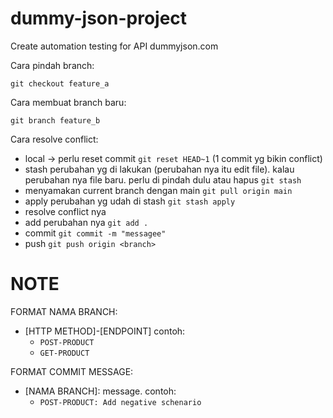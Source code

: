 # dummy-json-project
Create automation testing for API dummyjson.com


Cara pindah branch:
```
git checkout feature_a
```

Cara membuat branch baru:
```
git branch feature_b
```


Cara resolve conflict:

- local -> perlu reset commit
  `git reset HEAD~1` (1 commit yg bikin conflict)
- stash perubahan yg di lakukan (perubahan nya itu edit file). kalau perubahan nya file baru. perlu di pindah dulu atau hapus
  `git stash`
- menyamakan current branch dengan main
  `git pull origin main`
- apply perubahan yg udah di stash
  `git stash apply`
- resolve conflict nya
- add perubahan nya
  `git add .`
- commit
  `git commit -m "messagee"`
- push
  `git push origin <branch>`

# NOTE
FORMAT NAMA BRANCH:

- [HTTP METHOD]-[ENDPOINT] contoh:
    - `POST-PRODUCT`
    - `GET-PRODUCT`

FORMAT COMMIT MESSAGE:
- [NAMA BRANCH]: message. contoh:
    - `POST-PRODUCT: Add negative schenario` 

